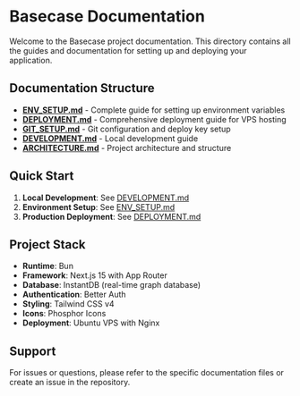 # Basecase Documentation

Welcome to the Basecase project documentation. This directory contains all the guides and documentation for setting up and deploying your application.

## Documentation Structure

-   **[ENV_SETUP.md](./ENV_SETUP.md)** - Complete guide for setting up environment variables
-   **[DEPLOYMENT.md](./DEPLOYMENT.md)** - Comprehensive deployment guide for VPS hosting
-   **[GIT_SETUP.md](./GIT_SETUP.md)** - Git configuration and deploy key setup
-   **[DEVELOPMENT.md](./DEVELOPMENT.md)** - Local development guide
-   **[ARCHITECTURE.md](./ARCHITECTURE.md)** - Project architecture and structure

## Quick Start

1. **Local Development**: See [DEVELOPMENT.md](./DEVELOPMENT.md)
2. **Environment Setup**: See [ENV_SETUP.md](./ENV_SETUP.md)
3. **Production Deployment**: See [DEPLOYMENT.md](./DEPLOYMENT.md)

## Project Stack

-   **Runtime**: Bun
-   **Framework**: Next.js 15 with App Router
-   **Database**: InstantDB (real-time graph database)
-   **Authentication**: Better Auth
-   **Styling**: Tailwind CSS v4
-   **Icons**: Phosphor Icons
-   **Deployment**: Ubuntu VPS with Nginx

## Support

For issues or questions, please refer to the specific documentation files or create an issue in the repository.
